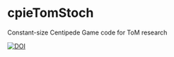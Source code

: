 # cpieTomStoch
Constant-size Centipede Game code for ToM research

[![DOI](https://zenodo.org/badge/738139251.svg)](https://zenodo.org/doi/10.5281/zenodo.10451361)

